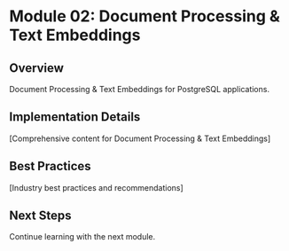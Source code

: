 # Module 02: Document Processing & Text Embeddings

## Overview
Document Processing & Text Embeddings for PostgreSQL applications.

## Implementation Details
[Comprehensive content for Document Processing & Text Embeddings]

## Best Practices
[Industry best practices and recommendations]

## Next Steps
Continue learning with the next module.
